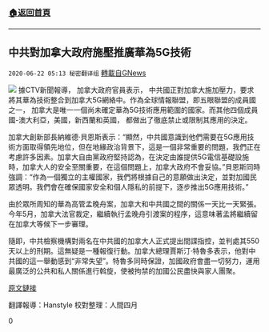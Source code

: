 ###  [:house:返回首頁](https://github.com/ourhimalayas/txt)
---

## 中共對加拿大政府施壓推廣華為5G技術
`2020-06-22 05:13 秘密翻译组` [轉載自GNews](https://gnews.org/zh-hant/242052/)

![](https://gnews.org/wp-content/uploads/2020/06/Picture-1-96.png)
據CTV新聞報導， 加拿大政府官員表示， 中共國正對加拿大施加壓力，要求將其華為技術整合到加拿大5G網絡中。作為全球情報聯盟，即五眼聯盟的成員國之一， 加拿大是唯一一個尚未確定華為5G技術應用範圍的國家。而其他四個成員國-澳大利亞，美國，新西蘭和英國， 都做出了徹底禁止或限制其應用的決定。

加拿大創新部長納維德·貝恩斯表示：“顯然，中共國意識到他們需要在5G應用技術方面取得領先地位，但在地緣政治背景下，這是一個非常重要的問題，我們正在考慮許多因素。加拿大自由黨政府堅持認為，在決定由誰提供5G電信基礎設施時，加拿大人的安全至關重要，在這個問題上，加拿大政府不會妥協。”貝恩斯同時強調：“作為一個獨立的主權國家，我們將根據自己的意願做出決定，並對加國民眾透明。我們會在確保國家安全和個人隱私的前提下，逐步推出5G應用技術。”

由於眾所周知的華為高管孟晚舟案，加拿大和中共國之間的關係一天比一天緊張。今年5月，加拿大法官裁定，繼續執行孟晚舟引渡案的程序，這意味著孟將繼續留在加拿大等候下一步審理。

隨即，中共檢察機構對兩名在中共國的加拿大人正式提出間諜指控，並判處其550天以上的刑期。這無疑是一種報復行動。加拿大總理賈斯汀·特魯多表示，他對中共國的這一舉動感到“非常失望”。特魯多同時保證，加國政府會盡一切努力，運用最廣泛的公共和私人關係進行斡旋，使被拘禁的加國公民盡快與家人團聚。

[原文鏈接](https://www.ctvnews.ca/politics/they-are-applying-pressure-bains-says-of-china-s-push-for-canada-to-adopt-huawei-s-5g-tech-1.4992259)

翻譯報導：Hanstyle
校對整理：人間四月

0
